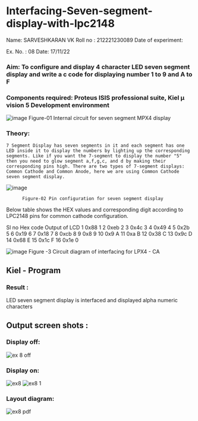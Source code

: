 # Interfacing-Seven-segment-display-with-lpc2148

Name: SARVESHKARAN VK
Roll no : 212221230089
Date of experiment:



Ex. No. : 08
Date: 17/11/22
 

### Aim: To configure and display 4 character LED seven segment display and write a c code for displaying number 1 to 9 and A to F 
### Components required: Proteus ISIS professional suite, Kiel μ vision 5 Development environment 
 ![image](https://user-images.githubusercontent.com/36288975/201021692-efa39349-1a3c-4737-aadc-1843b954c78d.png)
Figure-01 Internal circuit for seven segment MPX4 display



### Theory: 
	7 Segment Display has seven segments in it and each segment has one LED inside it to display the numbers by lighting up the corresponding segments. Like if you want the 7-segment to display the number "5" then you need to glow segment a,f,g,c, and d by making their corresponding pins high. There are two types of 7-segment displays: Common Cathode and Common Anode, here we are using Common Cathode seven segment display.
   ![image](https://user-images.githubusercontent.com/36288975/201021740-565b47cd-26d8-4e54-a092-eef7a0a85278.png)
 
          Figure-02 Pin configuration for seven segment display  


Below table shows the HEX values and corresponding digit according to LPC2148 pins for common cathode configuration.



Sl no 	Hex code 	Output of LCD
1	0x88	1
2	0xeb	2
3	0x4c	3
4	0x49	4
5	0x2b	5
6	0x19	6
7	0x18	7
8	0xcb	8
9	0x8	9
10	0x9	A
11	0xa	B
12	0x38	C
13	0x9c	D
14	0x68	E
15	0x1c 	F
16	0x1e	0

 

![image](https://user-images.githubusercontent.com/36288975/201021930-7efe2b15-b0de-4d52-b87d-329fe6b91c89.png)
        Figure -3 Circuit diagram of interfacing for LPX4 - CA

## Kiel - Program 



 


### Result :
LED seven segment display is interfaced and displayed alpha numeric characters 

##  Output screen shots :

### Display off:
![ex 8 off](https://user-images.githubusercontent.com/94828138/202346443-f5d56563-8f2c-4826-accf-c2c83ef5dd6f.png)


### Display on:
![ex8](https://user-images.githubusercontent.com/94828138/202346504-4ecbc483-575c-4bbb-ae5f-4ef7d2752356.png)
![ex8 1](https://user-images.githubusercontent.com/94828138/202346527-692e0adb-1fc3-4ad3-bcff-f559bed6a167.png)


### Layout diagram:
![ex8 pdf](https://user-images.githubusercontent.com/94828138/202346608-0404e8e6-a509-4665-bac7-651fcdd5b576.png)


